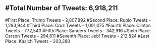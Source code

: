 #Total Number of Tweets: 6,918,211 
---
#First Place: Trump Tweets - 2,807,892
#Second Place: Rubio Tweets - 1,283,944
#Third Place: Cruz Tweets - 1,001,075
#Fourth Place: Clinton Tweets - 772,543
#Fifth Place: Sanders Tweets - 342,916
#Sixth Place: Carson Tweets - 294,611
#Seventh Place: Jeb! Tweets - 212,824
#Last Place: Kasich Tweets - 203,380
